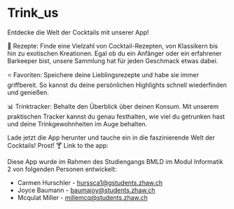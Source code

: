 # Trink_us
Entdecke die Welt der Cocktails mit unserer App!

🍹 Rezepte: Finde eine Vielzahl von Cocktail-Rezepten, von Klassikern bis hin zu exotischen Kreationen. Egal ob du ein Anfänger oder ein erfahrener Barkeeper bist, unsere Sammlung hat für jeden Geschmack etwas dabei.

⭐ Favoriten: Speichere deine Lieblingsrezepte und habe sie immer griffbereit. So kannst du deine persönlichen Highlights schnell wiederfinden und genießen.

📊 Trinktracker: Behalte den Überblick über deinen Konsum. Mit unserem praktischen Tracker kannst du genau festhalten, wie viel du getrunken hast und deine Trinkgewohnheiten im Auge behalten.

Lade jetzt die App herunter und tauche ein in die faszinierende Welt der Cocktails! Prost! 🍸
Link to the app:

Diese App wurde im Rahmen des Studiengangs BMLD im Modul Informatik 2 von folgenden Personen entwickelt: 
- Carmen Hurschler - hurssca1@gstudents.zhaw.ch
- Joyce Baumann - baumajoy@students.zhaw.ch
- Mcqulat Miller - millemcq@students.zhaw.ch